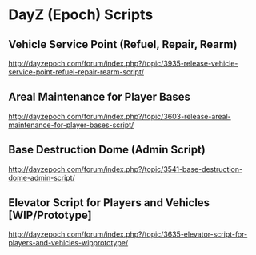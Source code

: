 DayZ (Epoch) Scripts
====================

## Vehicle Service Point (Refuel, Repair, Rearm)
http://dayzepoch.com/forum/index.php?/topic/3935-release-vehicle-service-point-refuel-repair-rearm-script/

## Areal Maintenance for Player Bases
http://dayzepoch.com/forum/index.php?/topic/3603-release-areal-maintenance-for-player-bases-script/

## Base Destruction Dome (Admin Script)
http://dayzepoch.com/forum/index.php?/topic/3541-base-destruction-dome-admin-script/

## Elevator Script for Players and Vehicles [WIP/Prototype]
http://dayzepoch.com/forum/index.php?/topic/3635-elevator-script-for-players-and-vehicles-wipprototype/
